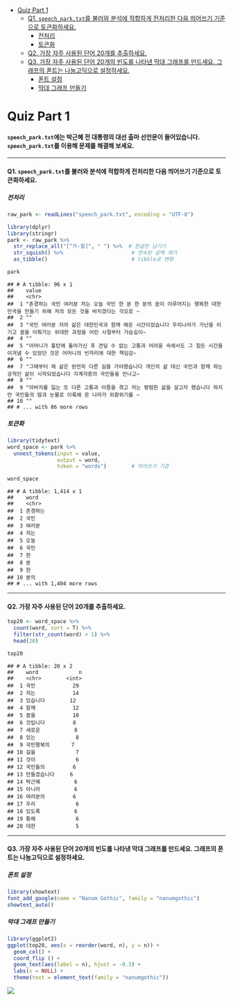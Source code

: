 -   [Quiz Part 1](#quiz-part-1)
    -   [Q1. `speech_park.txt`를 불러와 분석에 적합하게 전처리한 다음
        띄어쓰기 기준으로
        토큰화하세요.](#q1.-speech_park.txt를-불러와-분석에-적합하게-전처리한-다음-띄어쓰기-기준으로-토큰화하세요.)
        -   [전처리](#전처리)
        -   [토큰화](#토큰화)
    -   [Q2. 가장 자주 사용된 단어 20개를
        추출하세요.](#q2.-가장-자주-사용된-단어-20개를-추출하세요.)
    -   [Q3. 가장 자주 사용된 단어 20개의 빈도를 나타낸 막대 그래프를
        만드세요. 그래프의 폰트는 나눔고딕으로
        설정하세요.](#q3.-가장-자주-사용된-단어-20개의-빈도를-나타낸-막대-그래프를-만드세요.-그래프의-폰트는-나눔고딕으로-설정하세요.)
        -   [폰트 설정](#폰트-설정)
        -   [막대 그래프 만들기](#막대-그래프-만들기)

Quiz Part 1
===========

#### `speech_park.txt`에는 박근혜 전 대통령의 대선 출마 선언문이 들어있습니다. `speech_park.txt`를 이용해 문제를 해결해 보세요.

------------------------------------------------------------------------

#### Q1. `speech_park.txt`를 불러와 분석에 적합하게 전처리한 다음 띄어쓰기 기준으로 토큰화하세요.

##### 전처리

``` r
raw_park <- readLines("speech_park.txt", encoding = "UTF-8")
```

``` r
library(dplyr)
library(stringr)
park <- raw_park %>%
  str_replace_all("[^가-힣]", " ") %>%  # 한글만 남기기
  str_squish() %>%                      # 연속된 공백 제거
  as_tibble()                           # tibble로 변환

park
```

    ## # A tibble: 96 x 1
    ##    value                                                                        
    ##    <chr>                                                                        
    ##  1 "존경하는 국민 여러분 저는 오늘 국민 한 분 한 분의 꿈이 이루어지는 행복한 대한민국을 만들기 위해 저의 모든 것을 바치겠다는 각오로 ~
    ##  2 ""                                                                           
    ##  3 "국민 여러분 저의 삶은 대한민국과 함께 해온 시간이었습니다 우리나라가 가난을 이기고 꿈을 이뤄가는 위대한 과정을 어린 시절부터 가슴깊이~
    ##  4 ""                                                                           
    ##  5 "어머니가 흉탄에 돌아가신 후 견딜 수 없는 고통과 어려움 속에서도 그 힘든 시간을 이겨낼 수 있었던 것은 어머니의 빈자리에 대한 책임감~
    ##  6 ""                                                                           
    ##  7 "그때부터 제 삶은 완전히 다른 길을 가야했습니다 개인의 삶 대신 국민과 함께 하는 공적인 삶이 시작되었습니다 각계각층의 국민들을 만나고~
    ##  8 ""                                                                           
    ##  9 "아버지를 잃는 또 다른 고통과 아픔을 겪고 저는 평범한 삶을 살고자 했습니다 하지만 국민들의 땀과 눈물로 이룩해 온 나라가 외환위기를 ~
    ## 10 ""                                                                           
    ## # ... with 86 more rows

##### 토큰화

``` r
library(tidytext)
word_space <- park %>%
  unnest_tokens(input = value,
                output = word,
                token = "words")        # 띄어쓰기 기준

word_space
```

    ## # A tibble: 1,414 x 1
    ##    word    
    ##    <chr>   
    ##  1 존경하는
    ##  2 국민    
    ##  3 여러분  
    ##  4 저는    
    ##  5 오늘    
    ##  6 국민    
    ##  7 한      
    ##  8 분      
    ##  9 한      
    ## 10 분의    
    ## # ... with 1,404 more rows

------------------------------------------------------------------------

#### Q2. 가장 자주 사용된 단어 20개를 추출하세요.

``` r
top20 <- word_space %>%
  count(word, sort = T) %>%
  filter(str_count(word) > 1) %>%
  head(20)

top20
```

    ## # A tibble: 20 x 2
    ##    word             n
    ##    <chr>        <int>
    ##  1 국민            29
    ##  2 저는            14
    ##  3 있습니다        12
    ##  4 함께            12
    ##  5 꿈을            10
    ##  6 것입니다         8
    ##  7 새로운           8
    ##  8 있는             8
    ##  9 국민행복의       7
    ## 10 길을             7
    ## 11 것이             6
    ## 12 국민들의         6
    ## 13 만들겠습니다     6
    ## 14 박근혜           6
    ## 15 아니라           6
    ## 16 여러분의         6
    ## 17 우리             6
    ## 18 있도록           6
    ## 19 통해             6
    ## 20 대한             5

------------------------------------------------------------------------

#### Q3. 가장 자주 사용된 단어 20개의 빈도를 나타낸 막대 그래프를 만드세요. 그래프의 폰트는 나눔고딕으로 설정하세요.

##### 폰트 설정

``` r
library(showtext)
font_add_google(name = "Nanum Gothic", family = "nanumgothic")
showtext_auto()
```

##### 막대 그래프 만들기

``` r
library(ggplot2)
ggplot(top20, aes(x = reorder(word, n), y = n)) +
  geom_col() +
  coord_flip () +
  geom_text(aes(label = n), hjust = -0.3) +
  labs(x = NULL) +
  theme(text = element_text(family = "nanumgothic"))
```

![](Quiz_Part1_files/figure-markdown_github/unnamed-chunk-8-1.png)
